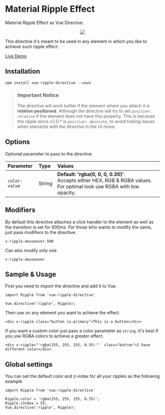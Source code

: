 #   Material Ripple Effect

Material Ripple Effect as Vue Directive.

<p align="center">
<img src="https://media.giphy.com/media/MfW6n0zLw2k7K/giphy.gif" />
</p>

This directive it's meant to be used in any element in which you like to achieve such ripple effect.

<a href="https://pygmyslowloris.github.io/vue-ripple-directive/"> Live Demo</a>

##  Installation

```
npm install vue-ripple-directive --save
```

>### Important Notice
>The directive will work better if the element where you attach it is **relative positioned**. 
>Although the directive will try to set `position: relative` if the element does not have this property.
>This is because the ripple since v2.0.* is `position: absolute`, to avoid trailing issues when elements with the directive in the UI move.

##  Options

Optional parameter to pass to the directive.

| Parameter      | Type      | Values     |
| :--------------- | :-------  | :--------- |
|  `color-value`      | String    |  <b>Default: 'rgba(0, 0, 0, 0.35)'</b>. <br> Accepts either HEX, RGB & RGBA values. For optimal look use RGBA with low opacity. |

##  Modifiers

By default this directive attaches a click handler to the element as well as the transition is set for 600ms.
For those who wants to modify the same, just pass modifiers to the directive:

```
v-ripple.mouseover.500
```

Can also modify only one

```
v-ripple.mouseover
```

##  Sample & Usage

First you need to import the directive and add it to Vue.

```
import Ripple from 'vue-ripple-directive'

Vue.directive('ripple', Ripple);
```

Then use on any element you want to achieve the effect.

```
<div v-ripple class="button is-primary">This is a button</div>
```

If you want a custom color just pass a color parameter as `string`. It's best if you use RGBA colors to achieve a greater effect.

```
<div v-ripple="'rgba(255, 255, 255, 0.35)'"  class="button">I have different color</div>
```

##  Global settings

You can set the default color and z-index for all your ripples as the following example

```
import Ripple from 'vue-ripple-directive'

Ripple.color = 'rgba(255, 255, 255, 0.35)';
Ripple.zIndex = 55;
Vue.directive('ripple', Ripple);
```